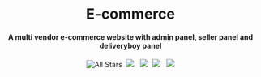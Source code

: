 <p>
  <h1 align="center"><b>E-commerce</b></h1>
</p>

<p>
  <h4 align="center"><b>A multi vendor e-commerce website with admin panel, seller panel and deliveryboy panel</b></h4>
</p>

<p align="center"> 
    <img alt="All Stars" src="https://visitor-badge.laobi.icu/badge?page_id=detronetdip.E-commerce"/>&nbsp;
    <img src="https://img.shields.io/github/stars/detronetdip/E-commerce" />
    &nbsp;
    <img src="https://img.shields.io/github/forks/detronetdip/E-commerce" />&nbsp;
    <img src="https://img.shields.io/github/repo-size/detronetdip/E-commerce"/>
    &nbsp;
    <img src="https://img.shields.io/github/last-commit/detronetdip/E-commerce"/>
</p>

